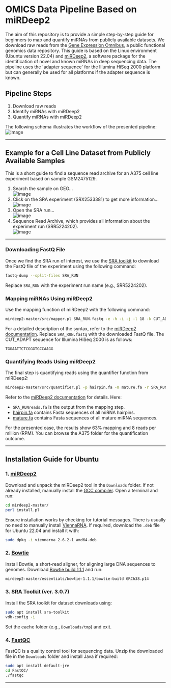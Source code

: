 # OMICS Data Pipeline Based on miRDeep2

The aim of this repository is to provide a simple step-by-step guide for beginners to map and quantify miRNAs from publicly available datasets. We download raw reads from the [Gene Expression Omnibus](https://www.ncbi.nlm.nih.gov/geo/), a public functional genomics data repository. This guide is based on the Linux environment (Ubuntu version 22.04) and [miRDeep2](https://www.mdc-berlin.de/content/mirdeep2-documentation?mdcbl%5B0%5D=/n-rajewsky%23t-data%2Csoftware%26resources&mdctl=0&mdcou=20738&mdcot=6&mdcbv=crsjgo3KpH2eVDwEmJ_-5lh5FYkn8dZh4PNU6NsBrTE), a software package for the identification of novel and known miRNAs in deep sequencing data. The pipeline uses the 'adapter sequence' for the Illumina HiSeq 2000 platform but can generally be used for all platforms if the adapter sequence is known.

## Pipeline Steps
1. Download raw reads
2. Identify miRNAs with miRDeep2
3. Quantify miRNAs with miRDeep2

The following schema illustrates the workflow of the presented pipeline:
<br>
![image](https://github.com/user-attachments/assets/96ec3609-79e5-4dce-a368-c84611777881)

---

## Example for a Cell Line Dataset from Publicly Available Samples

This is a short guide to find a sequence read archive for an A375 cell line experiment based on sample GSM2475129.

1. Search the sample on GEO...<br>
   ![image](https://github.com/user-attachments/assets/167c9117-82c0-4b5f-901d-4f7feb2744c1)
2. Click on the SRA experiment (SRX2533381) to get more information...<br>
   ![image](https://github.com/user-attachments/assets/83d69921-49d0-43ed-8182-7a07f4e91d3f)
3. Open the SRA run...<br>
   ![image](https://github.com/user-attachments/assets/f6f421de-7a4c-44c6-bade-17ba11fc09a9)
4. Sequence Read Archive, which provides all information about the experiment run (SRR5224202).<br>
   ![image](https://github.com/user-attachments/assets/6a261779-fff1-4840-9b83-174d22d54bf2)
---

### Downloading FastQ File
Once we find the SRA run of interest, we use the [SRA toolkit](https://github.com/ncbi/sra-tools) to download the FastQ file of the experiment using the following command:
```bash
fastq-dump --split-files SRA_RUN
```
Replace `SRA_RUN` with the experiment run name (e.g., SRR5224202).

### Mapping miRNAs Using miRDeep2
Use the mapping function of miRDeep2 with the following command:
```bash
mirdeep2-master/src/mapper.pl SRA_RUN.fastq -e -h -i -j -l 18 -k CUT_ADAPT -m -p Bowtie/B -q -s SRA_RUNreads.fa -t SRA_RUNreadsVSgenome -v -n
```
For a detailed description of the syntax, refer to the [miRDeep2 documentation](https://www.mdc-berlin.de/content/mirdeep2-documentation?mdcbl%5B0%5D=/n-rajewsky%23t-data%2Csoftware%26resources&mdctl=0&mdcou=20738&mdcot=6&mdcbv=crsjgo3KpH2eVDwEmJ_-5lh5FYkn8dZh4PNU6NsBrTE). Replace `SRA_RUN.fastq` with the downloaded FastQ file. The CUT_ADAPT sequence for Illumina HiSeq 2000 is as follows:
```text
TGGAATTCTCGGGTGCCAAGG
```

### Quantifying Reads Using miRDeep2
The final step is quantifying reads using the quantifier function from miRDeep2:
```bash
mirdeep2-master/src/quantifier.pl -p hairpin.fa -m mature.fa -r SRA_RUNreads.fa -t hsa -k
```
Refer to the [miRDeep2 documentation](https://www.mdc-berlin.de/content/mirdeep2-documentation?mdcbl%5B0%5D=/n-rajewsky%23t-data%2Csoftware%26resources&mdctl=0&mdcou=20738&mdcot=6&mdcbv=crsjgo3KpH2eVDwEmJ_-5lh5FYkn8dZh4PNU6NsBrTE) for details. Here:
- `SRA_RUNreads.fa` is the output from the mapping step.
- [hairpin.fa](https://www.mirbase.org/download/hairpin.fa) contains Fasta sequences of all miRNA hairpins.
- [mature.fa](https://www.mirbase.org/download/mature.fa) contains Fasta sequences of all mature miRNA sequences.

For the presented case, the results show 63% mapping and 8 reads per million (RPM). You can browse the A375 folder for the quantification outcome.

---

## Installation Guide for Ubuntu

### 1. [miRDeep2](https://github.com/rajewsky-lab/mirdeep2)
Download and unpack the miRDeep2 tool in the `Downloads` folder. If not already installed, manually install the [GCC compiler](https://linuxize.com/post/how-to-install-gcc-compiler-on-ubuntu-18-04/). Open a terminal and run:
```bash
cd mirdeep2-master/
perl install.pl
```
Ensure installation works by checking for tutorial messages. There is usually no need to manually install [ViennaRNA](https://www.tbi.univie.ac.at/RNA/). If required, download the `.deb` file for Ubuntu 22.04 and install it with:
```bash
sudo dpkg -i viennarna_2.6.2-1_amd64.deb
```

### 2. [Bowtie](https://bowtie-bio.sourceforge.net/manual.shtml)
Install Bowtie, a short-read aligner, for aligning large DNA sequences to genomes. Download [Bowtie build 1.1.1](https://zoomadmin.com/HowToInstall/UbuntuPackage/bowtie) and run:
```bash
mirdeep2-master/essentials/bowtie-1.1.1/bowtie-build GRCh38.p14
```

### 3. [SRA Toolkit](https://github.com/ncbi/sra-tools) (ver. 3.0.7)
Install the SRA toolkit for dataset downloads using:
```bash
sudo apt install sra-toolkit
vdb-config -i
```
Set the cache folder (e.g., `Downloads/tmp`) and exit.

### 4. [FastQC](https://www.bioinformatics.babraham.ac.uk/projects/fastqc/)
FastQC is a quality control tool for sequencing data. Unzip the downloaded file in the `Downloads` folder and install Java if required:
```bash
sudo apt install default-jre
cd FastQC/
./fastqc
```

---
